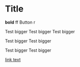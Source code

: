 # Title 
**bold** 
ff
<paper-button raised>Button </paper-button>
r


Test bigger
Test bigger
Test bigger


Test bigger
Test bigger


Test bigger
Test bigger


[link text](https://gitbook.com/ourdoc)
 